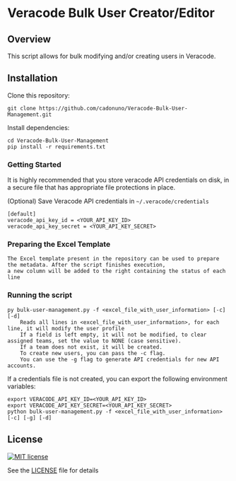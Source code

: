 # Veracode Bulk User Creator/Editor

## Overview

This script allows for bulk modifying and/or creating users in Veracode.

## Installation

Clone this repository:

    git clone https://github.com/cadonuno/Veracode-Bulk-User-Management.git

Install dependencies:

    cd Veracode-Bulk-User-Management
    pip install -r requirements.txt

### Getting Started

It is highly recommended that you store veracode API credentials on disk, in a secure file that has 
appropriate file protections in place.

(Optional) Save Veracode API credentials in `~/.veracode/credentials`

    [default]
    veracode_api_key_id = <YOUR_API_KEY_ID>
    veracode_api_key_secret = <YOUR_API_KEY_SECRET>


### Preparing the Excel Template
    The Excel template present in the repository can be used to prepare the metadata. After the script finishes execution,
    a new column will be added to the right containing the status of each line
    
### Running the script
    py bulk-user-management.py -f <excel_file_with_user_information> [-c] [-d]
        Reads all lines in <excel_file_with_user_information>, for each line, it will modify the user profile
        If a field is left empty, it will not be modified, to clear assigned teams, set the value to NONE (case sensitive). 
        If a team does not exist, it will be created.
        To create new users, you can pass the -c flag.
        You can use the -g flag to generate API credentials for new API accounts.

If a credentials file is not created, you can export the following environment variables:

    export VERACODE_API_KEY_ID=<YOUR_API_KEY_ID>
    export VERACODE_API_KEY_SECRET=<YOUR_API_KEY_SECRET>
    python bulk-user-management.py -f <excel_file_with_user_information> [-c] [-g] [-d]

## License

[![MIT license](https://img.shields.io/badge/License-MIT-blue.svg)](LICENSE)

See the [LICENSE](LICENSE) file for details
